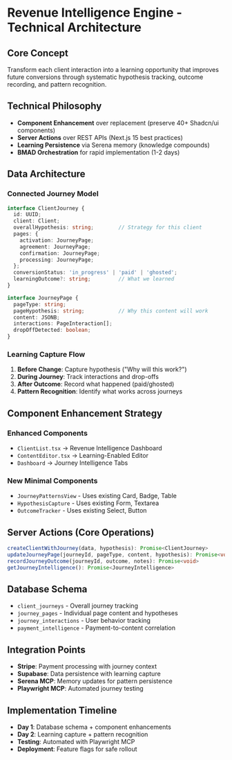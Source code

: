 # Revenue Intelligence Engine - Technical Architecture

## Core Concept
Transform each client interaction into a learning opportunity that improves future conversions through systematic hypothesis tracking, outcome recording, and pattern recognition.

## Technical Philosophy
- **Component Enhancement** over replacement (preserve 40+ Shadcn/ui components)
- **Server Actions** over REST APIs (Next.js 15 best practices)
- **Learning Persistence** via Serena memory (knowledge compounds)
- **BMAD Orchestration** for rapid implementation (1-2 days)

## Data Architecture

### Connected Journey Model
```typescript
interface ClientJourney {
  id: UUID;
  client: Client;
  overallHypothesis: string;        // Strategy for this client
  pages: {
    activation: JourneyPage;
    agreement: JourneyPage;
    confirmation: JourneyPage;
    processing: JourneyPage;
  };
  conversionStatus: 'in_progress' | 'paid' | 'ghosted';
  learningOutcome?: string;         // What we learned
}

interface JourneyPage {
  pageType: string;
  pageHypothesis: string;           // Why this content will work
  content: JSONB;
  interactions: PageInteraction[];
  dropOffDetected: boolean;
}
```

### Learning Capture Flow
1. **Before Change**: Capture hypothesis ("Why will this work?")
2. **During Journey**: Track interactions and drop-offs
3. **After Outcome**: Record what happened (paid/ghosted)
4. **Pattern Recognition**: Identify what works across journeys

## Component Enhancement Strategy

### Enhanced Components
- `ClientList.tsx` → Revenue Intelligence Dashboard
- `ContentEditor.tsx` → Learning-Enabled Editor
- `Dashboard` → Journey Intelligence Tabs

### New Minimal Components
- `JourneyPatternsView` - Uses existing Card, Badge, Table
- `HypothesisCapture` - Uses existing Form, Textarea
- `OutcomeTracker` - Uses existing Select, Button

## Server Actions (Core Operations)
```typescript
createClientWithJourney(data, hypothesis): Promise<ClientJourney>
updateJourneyPage(journeyId, pageType, content, hypothesis): Promise<void>
recordJourneyOutcome(journeyId, outcome, notes): Promise<void>
getJourneyIntelligence(): Promise<JourneyIntelligence>
```

## Database Schema
- `client_journeys` - Overall journey tracking
- `journey_pages` - Individual page content and hypotheses
- `journey_interactions` - User behavior tracking
- `payment_intelligence` - Payment-to-content correlation

## Integration Points
- **Stripe**: Payment processing with journey context
- **Supabase**: Data persistence with learning capture
- **Serena MCP**: Memory updates for pattern persistence
- **Playwright MCP**: Automated journey testing

## Implementation Timeline
- **Day 1**: Database schema + component enhancements
- **Day 2**: Learning capture + pattern recognition
- **Testing**: Automated with Playwright MCP
- **Deployment**: Feature flags for safe rollout